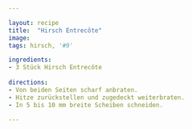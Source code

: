 ```yaml
---

layout: recipe
title:  "Hirsch Entrecôte"
image: 
tags: hirsch, '#9'

ingredients:
- 3 Stück Hirsch Entrecôte
 
directions:
- Von beiden Seiten scharf anbraten.
- Hitze zurückstellen und zugedeckt weiterbraten.
- In 5 bis 10 mm breite Scheiben schneiden.

---
```


